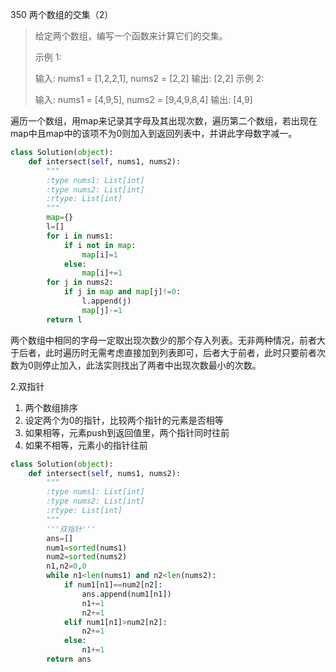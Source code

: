 350 两个数组的交集（2）

> 给定两个数组，编写一个函数来计算它们的交集。
>
> 示例 1:
>
> 输入: nums1 = [1,2,2,1], nums2 = [2,2]
> 输出: [2,2]
> 示例 2:
>
> 输入: nums1 = [4,9,5], nums2 = [9,4,9,8,4]
> 输出: [4,9]
>

遍历一个数组，用map来记录其字母及其出现次数，遍历第二个数组，若出现在map中且map中的该项不为0则加入到返回列表中，并讲此字母数字减一。

```python
class Solution(object):
    def intersect(self, nums1, nums2):
        """
        :type nums1: List[int]
        :type nums2: List[int]
        :rtype: List[int]
        """
        map={}
        l=[]
        for i in nums1:
            if i not in map:
                map[i]=1
            else:
                map[i]+=1
        for j in nums2:
            if j in map and map[j]!=0:
                l.append(j)
                map[j]-=1
        return l
```

两个数组中相同的字母一定取出现次数少的那个存入列表。无非两种情况，前者大于后者，此时遍历时无需考虑直接加到列表即可，后者大于前者，此时只要前者次数为0则停止加入，此法实则找出了两者中出现次数最小的次数。

2.双指针

1. 两个数组排序
2. 设定两个为0的指针，比较两个指针的元素是否相等
3. 如果相等，元素push到返回值里，两个指针同时往前
4. 如果不相等，元素小的指针往前

```python
class Solution(object):
    def intersect(self, nums1, nums2):
        """
        :type nums1: List[int]
        :type nums2: List[int]
        :rtype: List[int]
        """
        '''双指针'''
        ans=[]
        num1=sorted(nums1)
        num2=sorted(nums2)
        n1,n2=0,0
        while n1<len(nums1) and n2<len(nums2):
            if num1[n1]==num2[n2]:
                ans.append(num1[n1])
                n1+=1
                n2+=1
            elif num1[n1]>num2[n2]:
                n2+=1
            else:
                n1+=1
        return ans
```

